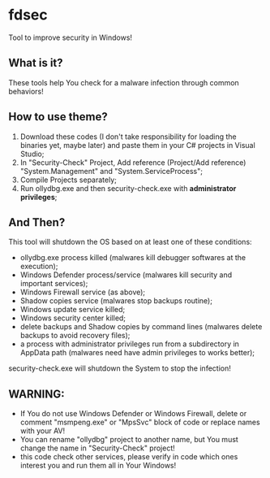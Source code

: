 # fdsec
Tool to improve security in Windows!

## What is it?
These tools help You check for a malware infection through common behaviors!

## How to use theme?
1. Download these codes (I don't take responsibility for loading the binaries yet, maybe later) and paste them in your C# projects in Visual Studio;
2. In "Security-Check" Project, Add reference (Project/Add reference) "System.Management" and "System.ServiceProcess";
3. Compile Projects separately;
4. Run ollydbg.exe and then security-check.exe with <strong>administrator privileges</strong>;

## And Then?
This tool will shutdown the OS based on at least one of these conditions:

- ollydbg.exe process killed (malwares kill debugger softwares at the execution);
- Windows Defender process/service (malwares kill security and important services);
- Windows Firewall service (as above);
- Shadow copies service (malwares stop backups routine);
- Windows update service killed;
- Windows security center killed;
- delete backups and Shadow copies by command lines (malwares delete backups to avoid recovery files);
- a process with administrator privileges run from a subdirectory in AppData path (malwares need have admin privileges to works better);

security-check.exe will shutdown the System to stop the infection!

## WARNING:
- If You do not use Windows Defender or Windows Firewall, delete or comment "msmpeng.exe" or "MpsSvc" block of code or replace names with your AV!
- You can rename "ollydbg" project to another name, but You must change the name in "Security-Check" project!
- this code check other services, please verify in code which ones interest you and run them all in Your Windows!
